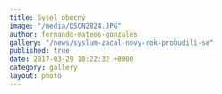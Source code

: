 ```yaml
---
title: Sysel obecný
image: "/media/DSCN2824.JPG"
author: fernando-mateos-gonzales
gallery: "/news/syslum-zacal-novy-rok-probudili-se"
published: true
date: 2017-03-29 18:22:32 +0000
category: gallery
layout: photo
---
```


